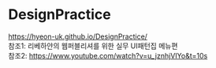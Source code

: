 # DesignPractice    
https://hyeon-uk.github.io/DesignPractice/  
참조1: 리베하얀의 웹퍼블리셔를 위한 실무 UI패턴집 메뉴편   
참조2: https://www.youtube.com/watch?v=u_jznhjVIYo&t=10s   
